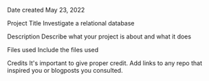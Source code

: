 Date created
May 23, 2022

Project Title
Investigate a relational database

Description
Describe what your project is about and what it does

Files used
Include the files used

Credits
It's important to give proper credit. Add links to any repo that inspired you or blogposts you consulted.
